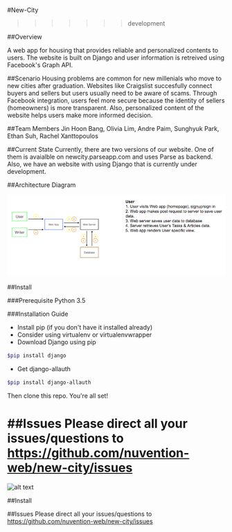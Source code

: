 #New-City
>>>>>>> development

##Overview

A web app for housing that provides reliable and personalized contents to users.
The website is built on Django and user information is retreived using Facebook's Graph API.

##Scenario
Housing problems are common for new millenials who move to new cities after graduation.
Websites like Craigslist succesfully connect buyers and sellers but users usually
need to be aware of scams. Through Facebook integration, users feel more secure
because the identity of sellers (homeowners) is more transparent. Also, personalized
content of the website helps users make more informed decision.

##Team Members
Jin Hoon Bang, Olivia Lim, Andre Paim, Sunghyuk Park, Ethan Suh, Rachel Xanttopoulos

##Current State
Currently, there are two versions of our website. One of them is avaialble on
newcity.parseapp.com and uses Parse as backend. Also, we have an website with
using Django that is currently under development.

##Architecture Diagram

![Image of architecture diagram](img/architecture_diagram.png)

##Install

###Prerequisite
Python 3.5

###Installation Guide
* Install pip (if you don't have it installed already)
* Consider using virtualenv or virtualenvwrapper
* Download Django using pip
```sh
$pip install django
```

* Get django-allauth
```sh
$pip install django-allauth
```

Then clone this repo. You're all set!

##Issues
Please direct all your issues/questions to https://github.com/nuvention-web/new-city/issues
=======
![alt text](https://github.com/nuvention-web/new-city/tree/master/img/architecture_diagram.png "Architecture Diagram")

##Install

##Issues
Please direct all your issues/questions to https://github.com/nuvention-web/new-city/issues

